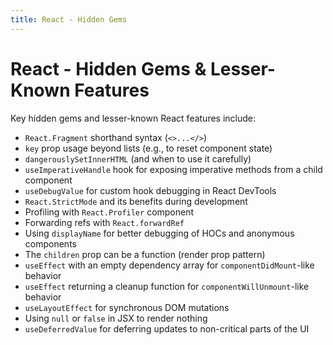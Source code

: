 ```yaml
---
title: React - Hidden Gems
---
```


# React - Hidden Gems & Lesser-Known Features

Key hidden gems and lesser-known React features include:

- `React.Fragment` shorthand syntax (`<>...</>`)
- `key` prop usage beyond lists (e.g., to reset component state)
- `dangerouslySetInnerHTML` (and when to use it carefully)
- `useImperativeHandle` hook for exposing imperative methods from a child component
- `useDebugValue` for custom hook debugging in React DevTools
- `React.StrictMode` and its benefits during development
- Profiling with `React.Profiler` component
- Forwarding refs with `React.forwardRef`
- Using `displayName` for better debugging of HOCs and anonymous components
- The `children` prop can be a function (render prop pattern)
- `useEffect` with an empty dependency array for `componentDidMount`-like behavior
- `useEffect` returning a cleanup function for `componentWillUnmount`-like behavior
- `useLayoutEffect` for synchronous DOM mutations
- Using `null` or `false` in JSX to render nothing
- `useDeferredValue` for deferring updates to non-critical parts of the UI

